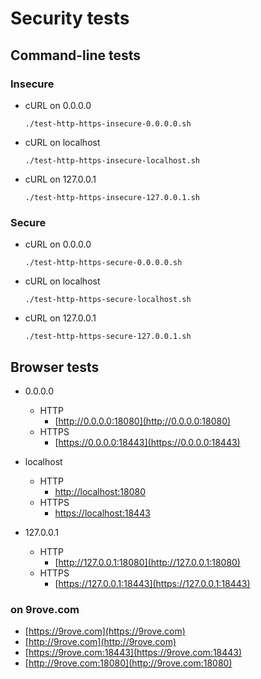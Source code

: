 # Security tests

## Command-line tests

### Insecure

* cURL on 0.0.0.0
  ```shell
  ./test-http-https-insecure-0.0.0.0.sh
  ```

* cURL on localhost
  ```shell
  ./test-http-https-insecure-localhost.sh
  ```

* cURL on 127.0.0.1
  ```shell
  ./test-http-https-insecure-127.0.0.1.sh
  ```

### Secure

* cURL on 0.0.0.0
  ```shell
  ./test-http-https-secure-0.0.0.0.sh
  ```

* cURL on localhost
  ```shell
  ./test-http-https-secure-localhost.sh
  ```

* cURL on 127.0.0.1
  ```shell
  ./test-http-https-secure-127.0.0.1.sh
  ```

## Browser tests

* 0.0.0.0
  * HTTP
    * [http://0.0.0.0:18080](http://0.0.0.0:18080)
  * HTTPS
    * [https://0.0.0.0:18443](https://0.0.0.0:18443)

* localhost
  * HTTP
    * [http://localhost:18080](http://localhost:18080)
  * HTTPS
    * [https://localhost:18443](https://localhost:18443)

* 127.0.0.1
  * HTTP
    * [http://127.0.0.1:18080](http://127.0.0.1:18080)
  * HTTPS
    * [https://127.0.0.1:18443](https://127.0.0.1:18443)

### on 9rove.com

* [https://9rove.com](https://9rove.com)
* [http://9rove.com](http://9rove.com)
* [https://9rove.com:18443](https://9rove.com:18443)
* [http://9rove.com:18080](http://9rove.com:18080)
